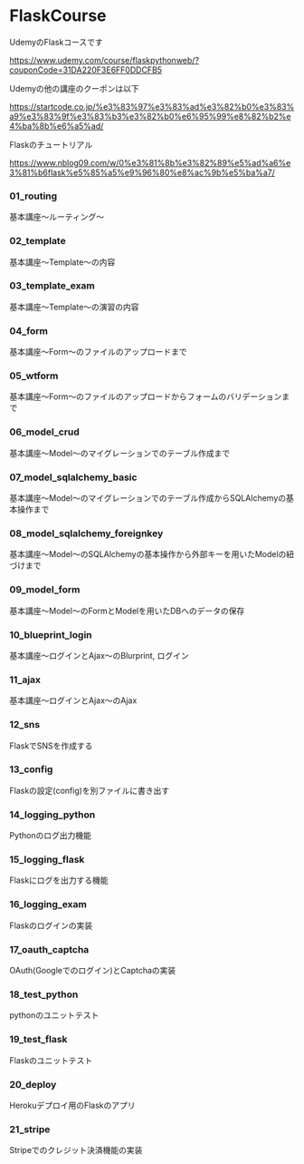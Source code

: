 # FlaskCourse
UdemyのFlaskコースです

https://www.udemy.com/course/flaskpythonweb/?couponCode=31DA220F3E6FF0DDCFB5



Udemyの他の講座のクーポンは以下



https://startcode.co.jp/%e3%83%97%e3%83%ad%e3%82%b0%e3%83%a9%e3%83%9f%e3%83%b3%e3%82%b0%e6%95%99%e8%82%b2%e4%ba%8b%e6%a5%ad/



Flaskのチュートリアル



https://www.nblog09.com/w/0%e3%81%8b%e3%82%89%e5%ad%a6%e3%81%b6flask%e5%85%a5%e9%96%80%e8%ac%9b%e5%ba%a7/



### 01_routing

基本講座～ルーティング～



### 02_template

基本講座～Template～の内容



### 03_template_exam

基本講座～Template～の演習の内容



### 04_form

基本講座～Form～のファイルのアップロードまで



### 05_wtform

基本講座～Form～のファイルのアップロードからフォームのバリデーションまで



### 06_model_crud

基本講座～Model～のマイグレーションでのテーブル作成まで



### 07_model_sqlalchemy_basic

基本講座～Model～のマイグレーションでのテーブル作成からSQLAlchemyの基本操作まで



### 08_model_sqlalchemy_foreignkey

基本講座～Model～のSQLAlchemyの基本操作から外部キーを用いたModelの紐づけまで



### 09_model_form

基本講座～Model～のFormとModelを用いたDBへのデータの保存



### 10_blueprint_login

基本講座～ログインとAjax～のBlurprint, ログイン



### 11_ajax

基本講座～ログインとAjax～のAjax



### 12_sns

FlaskでSNSを作成する



### 13_config

Flaskの設定(config)を別ファイルに書き出す



### 14_logging_python

Pythonのログ出力機能



### 15_logging_flask

Flaskにログを出力する機能



### 16_logging_exam

Flaskのログインの実装



### 17_oauth_captcha

OAuth(Googleでのログイン)とCaptchaの実装



### 18_test_python

pythonのユニットテスト



### 19_test_flask

Flaskのユニットテスト



### 20_deploy

Herokuデプロイ用のFlaskのアプリ



### 21_stripe

Stripeでのクレジット決済機能の実装



